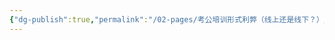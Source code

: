 ```yaml
---
{"dg-publish":true,"permalink":"/02-pages/考公培训形式利弊（线上还是线下？）/","tags":["personal/blog","personal/公务员"]}
---
```


